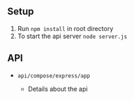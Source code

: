 ## Setup

1. Run `npm install` in root directory
2. To start the api server `node server.js`

## API

- `api/compose/express/app`

  - Details about the api